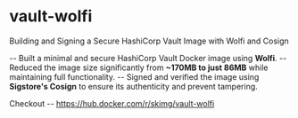 # vault-wolfi
Building and Signing a Secure HashiCorp Vault Image with Wolfi and Cosign

-- Built a minimal and secure HashiCorp Vault Docker image using **Wolfi**.
-- Reduced the image size significantly from **~170MB to just 86MB** while maintaining full functionality.
-- Signed and verified the image using **Sigstore's Cosign** to ensure its authenticity and prevent tampering.

Checkout -- https://hub.docker.com/r/skimg/vault-wolfi
